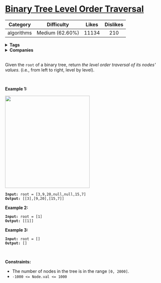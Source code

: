 # [Binary Tree Level Order Traversal](https://leetcode.com/problems/binary-tree-level-order-traversal/description/)

| Category | Difficulty | Likes | Dislikes |
| :------: | :--------: | :---: | :------: |
| algorithms | Medium (62.60%) | 11134 | 210 |

<details>
  <summary><strong>Tags</strong></summary>

  [tree](https://leetcode.com/tag/tree) | [breadth-first-search](https://leetcode.com/tag/breadth-first-search)

</details>

<details>
  <summary><strong>Companies</strong></summary>

  amazon | apple | bloomberg | facebook | linkedin | microsoft

</details>
<br />
<p>Given the <code>root</code> of a binary tree, return <em>the level order traversal of its nodes' values</em>. (i.e., from left to right, level by level).</p>

<p>&nbsp;</p>
<p><strong class="example">Example 1:</strong></p>
<img alt="" src="https://assets.leetcode.com/uploads/2021/02/19/tree1.jpg" style="width: 277px; height: 302px;" />
<pre><code><strong>Input:</strong> root = [3,9,20,null,null,15,7]
<strong>Output:</strong> [[3],[9,20],[15,7]]</code></pre>

<p><strong class="example">Example 2:</strong></p>

<pre><code><strong>Input:</strong> root = [1]
<strong>Output:</strong> [[1]]</code></pre>

<p><strong class="example">Example 3:</strong></p>

<pre><code><strong>Input:</strong> root = []
<strong>Output:</strong> []</code></pre>

<p>&nbsp;</p>
<p><strong>Constraints:</strong></p>

<ul>
  <li>The number of nodes in the tree is in the range <code>[0, 2000]</code>.</li>
  <li><code>-1000 &lt;= Node.val &lt;= 1000</code></li>
</ul>

